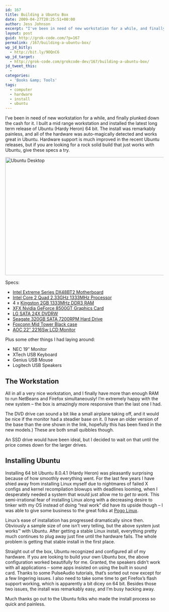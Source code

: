 ```yaml
---
id: 167
title: Building a Ubuntu Box
date: 2009-04-27T20:25:51+00:00
author: Jess Johnson
excerpt: "I've been in need of new workstation for a while, and finally plunked down the cash for it.  I built  a mid range workstation and installed the latest long term release of Ubuntu (Hardy Heron) 64 bit."
layout: post
guid: http://grok-code.com/?p=167
permalink: /167/building-a-ubuntu-box/
wp_jd_bitly:
  - http://bit.ly/9OQnC6
wp_jd_target:
  - http://grok-code.com/grokcode-dev/167/building-a-ubuntu-box/
jd_tweet_this:
  - 
categories:
  - 'Books &amp; Tools'
tags:
  - computer
  - hardware
  - install
  - ubuntu
---
```

I&#8217;ve been in need of new workstation for a while, and finally plunked down the cash for it. I built a mid range workstation and installed the latest long term release of Ubuntu (Hardy Heron) 64 bit. The install was remarkably painless, and all of the hardware was auto-magically detected and works great in Ubuntu. Hardware support is much improved in the recent Ubuntu releases, but if you are looking for a rock solid build that just works with Ubuntu, give these specs a try.<!--more-->

<img class="size-full wp-image-322" title="ubuntu-screenshot" src="http://grokcode.com/wordpress/wp-content/uploads/ubuntu-screenshot.png" alt="Ubuntu Desktop" width="600" height="375" />

Specs:

  * [Intel Extreme Series DX48BT2 Motherboard](http://www.amazon.com/gp/product/B0016JVOLS?ie=UTF8&tag=grok-20&linkCode=as2&camp=1789&creative=390957&creativeASIN=B0016JVOLS "Intel Motherboard")
  * [Intel Core 2 Quad 2.33GHz 1333MHz Processor](http://www.amazon.com/gp/product/B001DEYRDI?ie=UTF8&tag=grok-20&linkCode=as2&camp=1789&creative=390957&creativeASIN=B001DEYRDI "Intel processor")
  * 4 x [Kingston 2GB 1333MHz DDR3 RAM](http://www.amazon.com/gp/product/B001LP4YW8?ie=UTF8&tag=grok-20&linkCode=as2&camp=1789&creative=390957&creativeASIN=B001LP4YW8 "Kingston 2GB RAM")
  * [XFX Nvidia GeForce 8500GT Graphics Card](http://www.amazon.com/gp/product/B00166Z5QG?ie=UTF8&tag=grok-20&linkCode=as2&camp=1789&creative=390957&creativeASIN=B00166Z5QG "Graphics Card")
  * [LG SATA 24X DVDRW](http://www.amazon.com/gp/product/B002WZAC4K?ie=UTF8&tag=grok-20&linkCode=as2&camp=1789&creative=390957&creativeASIN=B002WZAC4K)
  * [Seagate 320GB SATA 7200RPM Hard Drive](http://www.amazon.com/gp/product/B00272NHP4?ie=UTF8&tag=grok-20&linkCode=as2&camp=1789&creative=390957&creativeASIN=B00272NHP4)
  * [Foxconn Mid Tower Black case](http://www.amazon.com/gp/product/B00381ER3O?ie=UTF8&tag=grok-20&linkCode=as2&camp=1789&creative=390957&creativeASIN=B00381ER3O "Foxconn Black Case")
  * [AOC 22&#8243; 2216Sw LCD Monitor](http://www.amazon.com/gp/product/B000YQA0Q4?ie=UTF8&tag=grok-20&linkCode=as2&camp=1789&creative=390957&creativeASIN=B000YQA0Q4 "AOC Monitor")

Plus some other things I had laying around:

  * NEC 19&#8243; Monitor
  * XTech USB Keyboard
  * Genius USB Mouse
  * Logitech USB Speakers

## The Workstation

All in all a very nice workstation, and I finally have more than enough RAM to run NetBeans and Firefox simultaneously! I&#8217;m extremely happy with the new system &#8211; the box is amazingly more responsive than the last one I had.

The DVD drive can sound a bit like a small airplane taking off, and it would be nice if the monitor had a steadier base on it. (I have an older version of the base than the one shown in the link, hopefully this has been fixed in the new models.) These are both small quibbles though.

An SSD drive would have been ideal, but I decided to wait on that until the price comes down for the larger drives.

## Installing Ubuntu

Installing 64 bit Ubuntu 8.0.4.1 (Hardy Heron) was pleasantly surprising because of how smoothly everything went. For the last few years I have shied away from installing Linux myself due to nightmares of failed X configs and kernel recompilation blowups with deadlines looming, when I desperately needed a system that would just allow me to _get to work_. This semi-irrational fear of installing Linux along with a decreasing desire to tinker with my OS instead of doing &#8220;real work&#8221; did have its upside though &#8211; I was able to give some business to the great folks at [Pogo Linux](http://www.pogolinux.com/ "Pogo Linux").

Linux&#8217;s ease of installation has progressed dramatically since then. Obviously a sample size of one isn&#8217;t very telling, but the above system just works™ with Ubuntu. After getting a stable Linux install, everything pretty much continues to plug away just fine until the hardware fails. The whole problem is getting that stable install in the first place.

Straight out of the box, Ubuntu recognized and configured all of my hardware. If you are looking to build your own Ubuntu box, the above configuration worked beautifully for me. Granted, the speakers didn&#8217;t work with all applications &#8211; some apps insisted on using the built in sound card. Thanks to some PulseAudio tutorials, that&#8217;s sorted out now except for a few lingering issues. I also need to take some time to get Firefox&#8217;s flash support working, which is apparently a bit dicey on 64 bit. Besides those two issues, the install was remarkably easy, and I&#8217;m busy hacking away.

Much thanks go out to the Ubuntu folks who made the install process so quick and painless.
